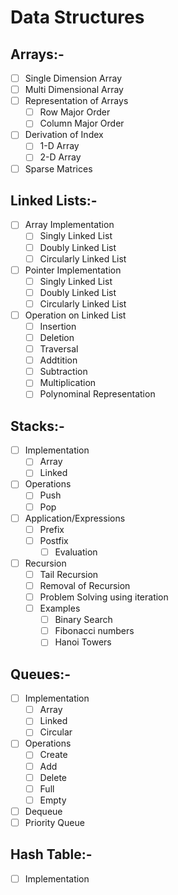# Data Structures

## **Arrays:-**

- [ ]  Single Dimension Array
- [ ]  Multi Dimensional Array
- [ ]  Representation of Arrays
    - [ ]  Row Major Order
    - [ ]  Column Major Order
- [ ] Derivation of Index
    - [ ]  1-D Array
    - [ ]  2-D Array
- [ ] Sparse Matrices

## **Linked Lists:-**

- [ ] Array Implementation
    - [ ] Singly Linked List
    - [ ] Doubly Linked List
    - [ ] Circularly Linked List
- [ ] Pointer Implementation
    - [ ]  Singly Linked List
    - [ ]  Doubly Linked List
    - [ ]  Circularly Linked List
- [ ] Operation on Linked List
    - [ ]  Insertion
    - [ ]  Deletion
    - [ ]  Traversal
    - [ ]  Addtition
    - [ ]  Subtraction
    - [ ]  Multiplication
    - [ ]  Polynominal Representation

## **Stacks:-**

- [ ] Implementation
    - [ ]  Array
    - [ ] Linked
- [ ] Operations
    - [ ] Push
    - [ ] Pop
- [ ] Application/Expressions
    - [ ] Prefix
    - [ ] Postfix
        - [ ] Evaluation
- [ ] Recursion
    - [ ]  Tail Recursion
    - [ ]  Removal of Recursion
    - [ ]  Problem Solving using iteration
    - [ ]  Examples
        - [ ]  Binary Search
        - [ ]  Fibonacci numbers
        - [ ]  Hanoi Towers

## **Queues:-**

- [ ] Implementation
    - [ ] Array
    - [ ] Linked
    - [ ] Circular
- [ ] Operations
    - [ ] Create
    - [ ] Add
    - [ ] Delete
    - [ ] Full
    - [ ] Empty
- [ ] Dequeue
- [ ] Priority Queue

## **Hash Table:-**

- [ ] Implementation
